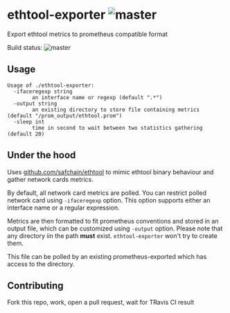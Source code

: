 # ethtool-exporter ![master](https://travis-ci.org/jbfavre/ethtool-exporter.svg?branch=master)

Export ethtool metrics to prometheus compatible format


Build status: ![master](https://travis-ci.org/jbfavre/ethtool-exporter.svg?branch=master)

## Usage

```./ethtool-exporter --help
Usage of ./ethtool-exporter:
  -ifaceregexp string
    	an interface name or regexp (default ".*")
  -output string
    	an existing directory to store file containing metrics (default "/prom_output/ethtool.prom")
  -sleep int
    	time in second to wait between two statistics gathering (default 20)
```

## Under the hood

Uses [github.com/safchain/ethtool](https://github.com/safchain/ethtool) to mimic ethtool binary
behaviour and gather network cards metrics.

By default, all network card metrics are polled. You can restrict polled network card using `-ifaceregexp`
option. This option supports either an interface name or a regular expression.

Metrics are then formatted to fit prometheus conventions and stored in an output file, which can be customized
using `-output` option. Please note that any directory iin the path **must** exist.
`ethtool-exporter` won't try to create them.

This file can be polled by an existing prometheus-exported which has access to the directory.

## Contributing

Fork this repo, work, open a pull request, wait for TRavis CI result
